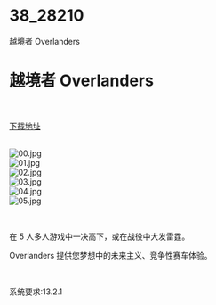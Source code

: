 # 38_28210
越境者 Overlanders
# 越境者 Overlanders
 <br/></br>
[下载地址](https://www.switch520.cc/article/28210 "下载地址")
<br/></br>

<p><img title="00.jpg" src="https://www.switch520.cc/muke_img/2022_03_15_6794ab71f49b4.jpg" alt="00.jpg"><br>
<img title="01.jpg" src="https://www.switch520.cc/muke_img/2022_03_15_857ef8d9573e5.jpg" alt="01.jpg"><br>
<img title="02.jpg" src="https://www.switch520.cc/muke_img/2022_03_15_d43396ecc4ae5.jpg" alt="02.jpg"><br>
<img title="03.jpg" src="https://www.switch520.cc/muke_img/2022_03_15_7b16ac29b45c0.jpg" alt="03.jpg"><br>
<img title="04.jpg" src="https://www.switch520.cc/muke_img/2022_03_15_d59dd596ed326.jpg" alt="04.jpg"><br>
<img title="05.jpg" src="https://www.switch520.cc/muke_img/2022_03_15_569f00ddb22d4.jpg" alt="05.jpg"></p>
<p>&nbsp;</p>
<p>在 5 人多人游戏中一决高下，或在战役中大发雷霆。</p>
<p>Overlanders 提供您梦想中的未来主义、竞争性赛车体验。</p>
<p>&nbsp;</p>
<p>系统要求:13.2.1</p>



